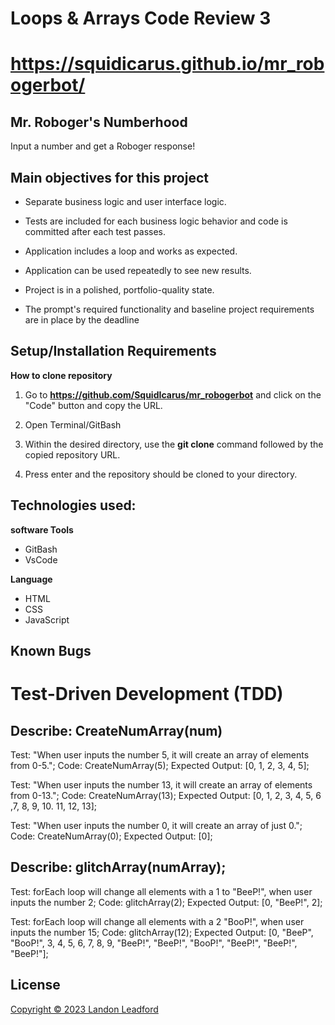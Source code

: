 # Loops & Arrays Code Review 3

# https://squidicarus.github.io/mr_robogerbot/

## Mr. Roboger's Numberhood

Input a number and get a Roboger response!

## Main objectives for this project

- Separate business logic and user interface logic.

- Tests are included for each business logic behavior and code is committed after each test passes.

- Application includes a loop and works as expected.

- Application can be used repeatedly to see new results.

- Project is in a polished, portfolio-quality state.

- The prompt's required functionality and baseline project requirements are in place by the deadline

## Setup/Installation Requirements

**How to clone repository**

1. Go to 
**https://github.com/SquidIcarus/mr_robogerbot**
and click on the "Code" button and copy the URL.

2. Open Terminal/GitBash

3. Within the desired directory, use the **git clone** command followed by the copied repository URL.

4. Press enter and the repository should be cloned to your directory.



## Technologies used:

**software Tools**
- GitBash
- VsCode

**Language**
- HTML
- CSS
- JavaScript

## Known Bugs

# Test-Driven Development (TDD)

## Describe: CreateNumArray(num)

Test: "When user inputs the number 5, it will create an array of elements from 0-5.";
Code: CreateNumArray(5); 
Expected Output: [0, 1, 2, 3, 4, 5];

Test: "When user inputs the number 13, it will create an array of elements from 0-13.";
Code: CreateNumArray(13); 
Expected Output: [0, 1, 2, 3, 4, 5, 6 ,7, 8, 9, 10. 11, 12, 13];

Test: "When user inputs the number 0, it will create an array of just 0.";
Code: CreateNumArray(0); 
Expected Output: [0];

## Describe: glitchArray(numArray);

Test: forEach loop will change all elements with a 1 to "BeeP!", when user inputs the number 2;
Code: glitchArray(2);
Expected Output: [0, "BeeP!", 2];

Test: forEach loop will change all elements with a 2 "BooP!", when user inputs the number 15;
Code: glitchArray(12);
Expected Output: [0, "BeeP", "BooP!", 3, 4, 5, 6, 7, 8, 9, "BeeP!", "BeeP!", "BooP!", "BeeP!", "BeeP!", "BeeP!"];




## License
[Copyright © 2023 Landon Leadford](LICENSE.txt)
